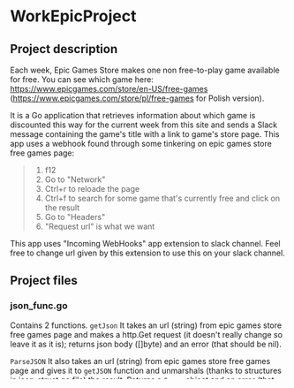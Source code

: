 # WorkEpicProject

## Project description

Each week, Epic Games Store makes one non free-to-play game available for free. You can see which game here: https://www.epicgames.com/store/en-US/free-games (https://www.epicgames.com/store/pl/free-games for Polish version).

It is a Go application that retrieves information about which game is discounted this way for the current week from this site and sends a Slack message containing the game's title with a link to game's store page. This app uses a webhook found through some tinkering on epic games store free games page:
> 1. f12
> 1. Go to "Network"
> 1. Ctrl+r to reloade the page
> 1. Ctrl+f to search for some game that's currently free and click on the result
> 1. Go to "Headers"
> 1. "Request url" is what we want

This app uses "Incoming WebHooks" app extension to slack channel. Feel free to change url given by this extension to use this on your slack channel.

## Project files

### json_func.go

Contains 2 functions.
`getJson`
It takes an url (string) from epic games store free games page and makes a http.Get request (it doesn't really change so leave it as it is); returns json body ([]byte) and an error (that should be nil).

`ParseJSON`
It also takes an url (string) from epic games store free games page and gives it to `getJSON` function and unmarshals (thanks to structures in json_struct.go file) the result. Returns a `Games` object and an error (that should be nil).

### json_structure.go

Contains only nessecary structures (which are a representation of epic's json file) and useful functions (getters) that return values from `Games` object. We will them need in other functions.

### operations.go

Contains 3 functions.
`CheckFreeGame`
As it's name says, it checks which games is free because of a promotion for current week and returns a list of titles and their indexes in `Games` object.

`PrepMessage`
It prepares the massage that will be sent to slack in form of json syntax. The message contains a short informational text and free game names with appropriate hiperlinks to their store pages.

`EpicWeekly`
It checks every 60 minutes if there is new free game and uses `SendSlackMessage`.

### slack_func.go

Contains 1 function.
`SendSlackMessege`
It takes `PrepMessage` result and url (string), marshals the text and sends it to slack.

### main.go

Basic main function that sticks together our app.

### Makefile

Adds few commends, so it's easier to use our app.

- ```make run```
Compiles and runs our app.

- ```make build```
Compiles our app.

- ```make compile```
Compiles our app for other OS and platforms (linux, linux64 and freebsd)

- ```make tidy```
Checks binary for our app

### Dockerfile

Help us create docker image so we can make a container running application.

### .gitignore

Tells github what files to ignore.

## How to run the app

### Locally

Run command and set SLACKURL to your webhook

    export SLACKURL="yourSlackURL"
	make run

### Locally via Docker

First of you need to create an image by running a command:

    docker build -t workepicproject:v1
The second step is to run a container of our image:

    docker run --rm -e SLACKURL= --name epiccontainer workepicproject:v1

### Kubernetes

    kubectl apply -f kubernetes_files/namespace.yaml

Change SLACKURL in `kubernetes_files/secret.yaml` to your webhook

    kubectl -n epic-free-game apply -f kubernetes_files/secret.yaml
    kubectl -n epic-free-game apply -f kubernetes_files/deployment.yaml